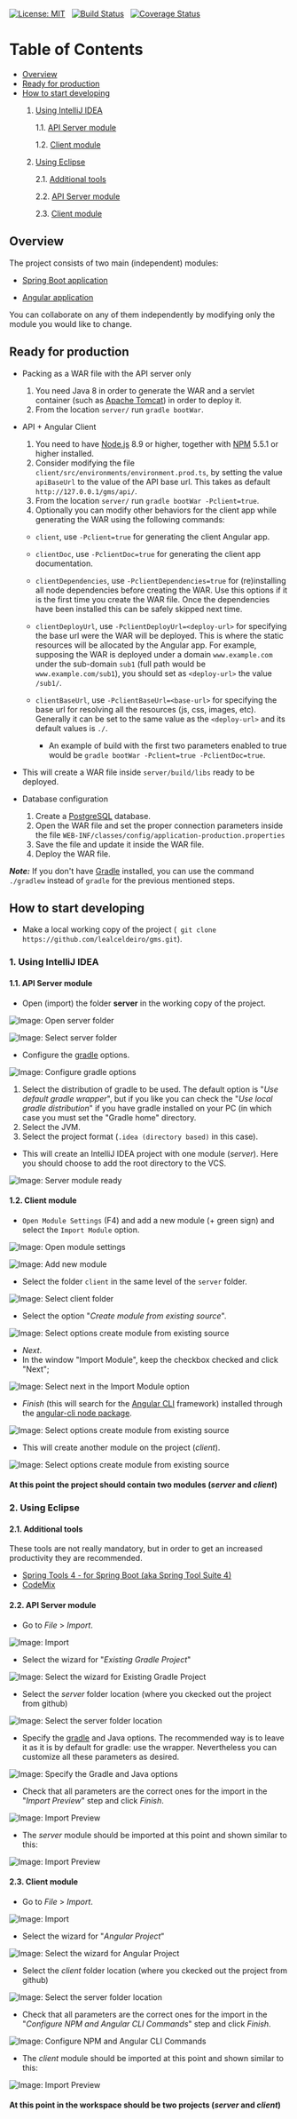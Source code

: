 [![License: MIT](https://img.shields.io/badge/License-MIT-yellow.svg)](https://opensource.org/licenses/MIT)&nbsp;&nbsp;
[![Build Status](https://travis-ci.org/lealceldeiro/gms.svg?branch=master)](https://travis-ci.org/lealceldeiro/gms)&nbsp;&nbsp;
[![Coverage Status](https://coveralls.io/repos/github/lealceldeiro/gms/badge.svg?branch=master)](https://coveralls.io/github/lealceldeiro/gms?branch=master)&nbsp;&nbsp;

# Table of Contents
* [Overview](#overview)
* [Ready for production](#ready-for-production)
* [How to start developing](#how-to-start-developing)
    1. [Using IntelliJ IDEA](#1-using-intellij-idea)

        1.1. [API Server module](#11-api-server-module)

        1.2. [Client module](#12-client-module)
    2. [Using Eclipse](#2-using-eclipse)

        2.1. [Additional tools](#21-additional-tools)

        2.2. [API Server module](#22-api-server-module)

        2.3. [Client module](#23-client-module)


## Overview
The project consists of two main (independent) modules:

 - [Spring Boot application](./server)
   
 - [Angular application](./client)
  
  You can collaborate on any of them independently by modifying only the module you would like to change.

## Ready for production
* Packing as a WAR file with the API server only
  1. You need Java 8 in order to generate the WAR and a servlet container (such as [Apache Tomcat][8]) in order to deploy it.
  2. From the location `server/` run `gradle bootWar`.
* API + Angular Client
  1. You need to have [Node.js][4] 8.9 or higher, together with [NPM][7] 5.5.1 or higher installed.
  2. Consider modifying the file `client/src/environments/environment.prod.ts`, by setting the value `apiBaseUrl` to the value of the API base url. This takes as default `http://127.0.0.1/gms/api/`.
  3. From the location `server/` run `gradle bootWar -Pclient=true`.
  4. Optionally you can modify other behaviors for the client app while generating the WAR using the following commands:
    * `client`, use `-Pclient=true` for generating the client Angular app.
    * `clientDoc`, use `-PclientDoc=true` for generating the client app documentation.
    * `clientDependencies`, use `-PclientDependencies=true` for (re)installing all node dependencies before creating the WAR. Use this options if it is the first time you create the WAR file. Once the dependencies have been installed this can be safely skipped next time.
    * `clientDeployUrl`, use `-PclientDeployUrl=<deploy-url>` for specifying the base url were the WAR will be deployed. This is where the static resources will be allocated by the Angular app. For example, supposing the WAR is deployed under a domain `www.example.com` under the sub-domain `sub1` (full path would be `www.example.com/sub1`), you should set as `<deploy-url>` the value `/sub1/`.
    * `clientBaseUrl`, use `-PclientBaseUrl=<base-url>` for specifying the base url for resolving all the resources (js, css, images, etc). Generally it can be set to the same value as the `<deploy-url>` and its default values is `./`.
    
      * An example of build with the first two parameters enabled to true would be `gradle bootWar -Pclient=true -PclientDoc=true`.
      
* This will create a WAR file inside `server/build/libs` ready to be deployed.
* Database configuration
  1. Create a [PostgreSQL][5] database.
  2. Open the WAR file and set the proper connection parameters inside the file `WEB-INF/classes/config/application-production.properties`
  3. Save the file and update it inside the WAR file.
  4. Deploy the WAR file.

_**Note:**_ If you don't have [Gradle][6] installed, you can use the command `./gradlew` instead of `gradle` for the previous mentioned steps.

## How to start developing
* Make a local working copy of the project (` git clone https://github.com/lealceldeiro/gms.git`).

### 1. Using IntelliJ IDEA
#### 1.1. API Server module
* Open (import) the folder **server** in the working copy of the project.

![Image: Open server folder](./help/images/1-server-open-home.idea.png)

![Image: Select server folder](./help/images/2-server-select-folder.idea.png)

* Configure the [gradle][1] options.

![Image: Configure gradle options](./help/images/3-server-gradle-config.png)

  1. Select the distribution of gradle to be used. The default option is "_Use default gradle wrapper_", but if you like you can check the "_Use local gradle distribution_" if you have gradle installed on your PC (in which case you must set the "Gradle home" directory.
  2. Select the JVM.
  3. Select the project format (`.idea (directory based)` in this case).
* This will create an IntelliJ IDEA project with one module (_server_). Here you should choose to add the root directory to the VCS.

![Image: Server module ready](./help/images/4-server-module-ready.png)

#### 1.2. Client module
* `Open Module Settings` (F4) and add a new module (+ green sign) and select the `Import Module` option.

![Image: Open module settings](./help/images/5-client-add-module.png)

![Image: Add new module](./help/images/6-client-import-module.png)

* Select the folder `client` in the same level of the `server` folder.

![Image: Select client folder](./help/images/7-client-select-folder.png)

* Select the option "_Create module from existing source_".

![Image: Select options create module from existing source](./help/images/8-client-create-module.png)

* _Next_.
* In the window "Import Module", keep the checkbox checked and click "Next";

![Image: Select next in the Import Module option](./help/images/9-client-import-sources.png)

* _Finish_ (this will search for the [Angular CLI][2] framework) installed through the [angular-cli node package][3].

![Image: Select options create module from existing source](./help/images/10-client-finish-import.png)

* This will create another module on the project (_client_).

![Image: Select options create module from existing source](./help/images/11-client-done.png)

#### At this point the project should contain two modules (_server_ and _client_)

### 2. Using Eclipse
#### 2.1. Additional tools

These tools are not really mandatory, but in order to get an increased productivity they are recommended.

* [Spring Tools 4 - for Spring Boot (aka Spring Tool Suite 4)][9]
* [CodeMix][10]

#### 2.2. API Server module

* Go to _File_ > _Import_.

![Image: Import](./help/images/eclipse-1-import.png)

* Select the wizard for "_Existing Gradle Project_"

![Image: Select the wizard for Existing Gradle Project](./help/images/eclipse-2-import-server-gradle-wizard.png)

* Select the _server_ folder location (where you ckecked out the project from github)

![Image: Select the server folder location](./help/images/eclipse-3-select-folder-location.png)

* Specify the [gradle][1] and Java options. The recommended way is to leave it as it is by default for gradle: use the wrapper. Nevertheless you can customize all these parameters as desired.

![Image: Specify the Gradle and Java options](./help/images/eclipse-4-select-gradle-and-java-options.png)

* Check that all parameters are the correct ones for the import in the "_Import Preview_" step and click _Finish_.

![Image: Import Preview](./help/images/eclipse-5-finish-server-import.png)

* The _server_ module should be imported at this point and shown similar to this:

![Image: Import Preview](./help/images/eclipse-6-server-imported.png)

#### 2.3. Client module

* Go to _File_ > _Import_.

![Image: Import](./help/images/eclipse-1-import.png)

* Select the wizard for "_Angular Project_"

![Image: Select the wizard for Angular Project](./help/images/eclipse-7-import-client-angular-wizard.png)

* Select the _client_ folder location (where you ckecked out the project from github)

![Image: Select the server folder location](./help/images/eclipse-8-select-folder-location.png)

* Check that all parameters are the correct ones for the import in the "_Configure NPM and Angular CLI Commands_" step and click _Finish_.

![Image: Configure NPM and Angular CLI Commands](./help/images/eclipse-9-finish-client-import.png)

* The _client_ module should be imported at this point and shown similar to this:

![Image: Import Preview](./help/images/eclipse-10-client-imported.png)

#### At this point in the workspace should be two projects (_server_ and _client_)

[1]: https://gradle.org/
[2]: https://cli.angular.io/
[3]: https://www.npmjs.com/package/angular-cli
[4]: https://nodejs.org/en/
[5]: https://www.postgresql.org/
[6]: https://gradle.org/
[7]: https://www.npmjs.com/get-npm
[8]: http://tomcat.apache.org/
[9]: https://marketplace.eclipse.org/content/spring-tools-4-spring-boot-aka-spring-tool-suite-4
[10]: https://marketplace.eclipse.org/content/codemix-3